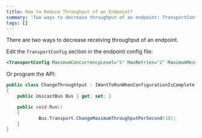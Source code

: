 ```yaml
---
title: How to Reduce Throughput of an Endpoint?
summary: 'Two ways to decrease throughput of an endpoint: TransportConfig in endpoint config or program the API.'
tags: []
---
```


There are two ways to decrease receiving throughput of an endpoint.

Edit the `TransportConfig` section in the endpoint config file:


```XML
<TransportConfig MaximumConcurrencyLevel="5" MaxRetries="2" MaximumMessageThroughputPerSecond="10"/>
```

 Or program the API:​


```C#
public class ChangeThroughtput : IWantToRunWhenConfigurationIsComplete
{
    public UnicastBus Bus { get; set; }

    public void Run()
    {
            Bus.Transport.ChangeMaximumThroughputPerSecond(10);
    }
}
```




